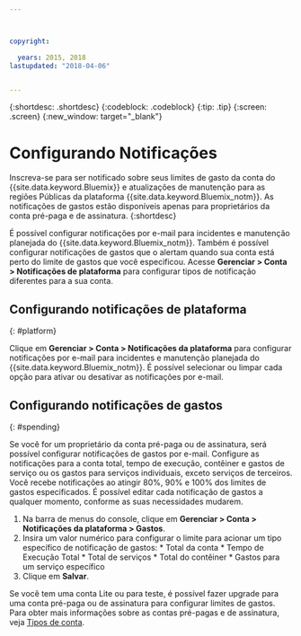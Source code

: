 ```yaml
---



copyright:

  years: 2015, 2018
lastupdated: "2018-04-06"


---
```


{:shortdesc: .shortdesc}
{:codeblock: .codeblock}
{:tip: .tip}
{:screen: .screen}
{:new_window: target="_blank"}

# Configurando Notificações
Inscreva-se para ser notificado sobre seus limites de gasto da conta do {{site.data.keyword.Bluemix}} e atualizações de manutenção para as regiões Públicas da plataforma {{site.data.keyword.Bluemix_notm}}. As notificações de gastos estão disponíveis apenas para proprietários da conta pré-paga e de assinatura.
{:shortdesc}

É possível configurar notificações por e-mail para incidentes e manutenção planejada do
{{site.data.keyword.Bluemix_notm}}.
Também é possível configurar notificações de gastos que o alertam quando sua conta está perto do limite de
gastos que você especificou. Acesse **Gerenciar > Conta > Notificações de plataforma** para configurar tipos de notificação diferentes para a sua conta.

## Configurando notificações de plataforma
{: #platform}

Clique em **Gerenciar > Conta > Notificações da plataforma** para configurar
notificações por e-mail para incidentes e manutenção planejada do {{site.data.keyword.Bluemix_notm}}. É possível selecionar ou limpar cada opção para ativar ou desativar as notificações por e-mail.

## Configurando notificações de gastos
{: #spending}

Se você for um proprietário da conta pré-paga ou de assinatura, será possível configurar notificações de gastos por e-mail. 
Configure as notificações para a conta total, tempo de execução, contêiner e gastos de serviço ou os gastos
para serviços individuais, exceto serviços de terceiros. Você recebe notificações ao atingir 80%, 90% e 100% dos limites de
gastos especificados. É possível editar cada notificação de gastos a qualquer momento, conforme as suas necessidades mudarem.

  1. Na barra de menus do console, clique em **Gerenciar > Conta > Notificações da plataforma > Gastos**.
  2. Insira um valor numérico para configurar o limite para acionar um tipo específico de notificação de gastos:
    * Total da conta
    * Tempo de Execução Total
    * Total de serviços
    * Total do contêiner
    * Gastos para um serviço específico
  3. Clique em **Salvar**.
  
Se você tem uma conta Lite ou para teste, é possível fazer upgrade para uma conta pré-paga ou de assinatura para configurar limites de gastos. Para obter mais informações sobre as contas pré-pagas e de assinatura, veja [Tipos de conta](/docs/account/index.html#accounts).
